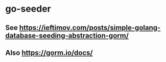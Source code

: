 # go-seeder

## See https://ieftimov.com/posts/simple-golang-database-seeding-abstraction-gorm/

## Also https://gorm.io/docs/